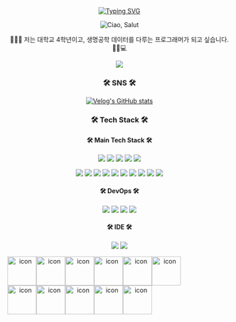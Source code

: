 <p align="center">
  <a href="https://readme-typing-svg.demolab.com?font=Fira+Code&pause=1000&color=F798CF&background=FFFFFF00&center=true&vCenter=true&random=false&width=435&lines=THANK+YOU+TO+VISIT+MY+GIT+HOME">
    <img src="https://readme-typing-svg.demolab.com?font=Fira+Code&pause=1000&color=F798CF&background=FFFFFF00&center=true&vCenter=true&random=false&width=435&lines=THANK+YOU+TO+VISIT+MY+GIT+HOME" alt="Typing SVG">
  </a>
</p>

<p align="center">
  <img src="https://github.com/rlaalswn222/rlaalswn222/assets/89075360/a9447cf9-da68-48fc-8cad-dcca5c207038" alt="Ciao, Salut">
</p>
<p align="center">
🚀🚀🚀 저는 대학교 4학년이고, 생명공학 데이터를 다루는 프로그래머가 되고 싶습니다. 🧬🧪💻
</p>

<p align="center">
  <img src="https://github-readme-stats.vercel.app/api?username=rlaalswn222&show_icons=true&count_private=true&hide=stars,issues&bg_color=fff8eb&title_color=ff69b4&text_color=ff8e99&icon_color=ff8e99">
</p>



<h3 align="center"> 🛠 SNS 🛠 </h3>

<p align="center">
  <a href="https://velog.io/@rlaalswn0202/posts">
    <img src="https://velog-readme-stats.vercel.app/api/badge?name=mingdue02"alt="Velog's GitHub stats">
    
  </a>
</p>

<h3 align="center"> 🛠 Tech Stack 🛠 </h3>
<h4 align="center"> 🛠 Main Tech Stack 🛠 </h4>
<p align="center">
  <img src="https://img.shields.io/badge/python-3776AB?style=flat&logo=python&logoColor=white">
  <img src="https://img.shields.io/badge/googlecolab-F9AB00?style=flat&logo=googlecolab&logoColor=white">
  <img src="https://img.shields.io/badge/pytorch-EE4C2C?style=flat&logo=pytorch&loColor=white">
  <img src="https://img.shields.io/badge/jupyter-F37626?style=flat&logo=jupyter&loColor=white">
  <img src="https://img.shields.io/badge/huggingface-FFD21E?style=flat&logo=huggingface&loColor=white">
</p>
<p align="center">
  <img src="https://img.shields.io/badge/html5-E34F26?style=flat&logo=html5&logoColor=white"/>
  <img src="https://img.shields.io/badge/react-61DAFB?style=flat&logo=react&logoColor=white">
  <img src="https://img.shields.io/badge/CSS3-1572B6?style=flat&logo=css3&logoColor=white">
  <img src="https://img.shields.io/badge/spring-6DB33F?style=flat&logo=spring&logoColor=white">
  <!--<img src="https://img.shields.io/badge/pycharm-000000?style=flat&logo=pycharm&logoColor=white"> --!>
  <img src="https://img.shields.io/badge/c++-00599C?style=flat&logo=cplusplus&logoColor=white">
  <img src="https://img.shields.io/badge/flutter-02569B?style=flat&logo=flutter&logoColor=white">
  <img src="https://img.shields.io/badge/csharp-512BD4?style=flat&logo=c#&loColor=white">
  <img src="https://img.shields.io/badge/swift-F05138?style=flat&logo=swift&loColor=white">
  <img src="https://img.shields.io/badge/mysql-4479A1?style=flat&logo=mysql&loColor=white">
  <img src="https://img.shields.io/badge/javascript-F7DF1E?style=flat&logo=javascript&loColor=white">  
</p>
<h4 align="center"> 🛠 DevOps 🛠 </h4>
<p align="center">
  <img src="https://img.shields.io/badge/github-181717?style=flat&logo=github&logoColor=white">
  <img src="https://img.shields.io/badge/git-F05032?style=flat&logo=git&logoColor=white">
  <img src="https://img.shields.io/badge/virtualbox-2F61B4?style=flat&logo=virtualbox&loColor=white">
  <img src="https://img.shields.io/badge/docker-2496ED?style=flat&logo=docker&loColor=white">
</p>

<h4 align="center"> 🛠 IDE 🛠 </h4>
<p align="center">
  <img src="https://img.shields.io/badge/androidstudio-3DDC84?style=flat&logo=androidstudio&loColor=white">
  <img src="https://img.shields.io/badge/pycharm-000000?style=flat&logo=pycharm&loColor=white">
</p>



<div align="center">
<div style="display: flex; align-items: flex-start;"><img src="https://techstack-generator.vercel.app/js-icon.svg" alt="icon" width="65" height="65" /><img src="https://techstack-generator.vercel.app/cpp-icon.svg" alt="icon" width="65" height="65" /><img src="https://techstack-generator.vercel.app/csharp-icon.svg" alt="icon" width="65" height="65" /><img src="https://techstack-generator.vercel.app/swift-icon.svg" alt="icon" width="65" height="65" /><img src="https://techstack-generator.vercel.app/react-icon.svg" alt="icon" width="65" height="65" /><img src="https://techstack-generator.vercel.app/python-icon.svg" alt="icon" width="65" height="65" /></div><div style="display: flex; align-items: flex-start;"><img src="https://techstack-generator.vercel.app/github-icon.svg" alt="icon" width="65" height="65" /><img src="https://techstack-generator.vercel.app/docker-icon.svg" alt="icon" width="65" height="65" /><img src="https://techstack-generator.vercel.app/kubernetes-icon.svg" alt="icon" width="65" height="65" /><img src="https://techstack-generator.vercel.app/mysql-icon.svg" alt="icon" width="65" height="65" /><img src="https://techstack-generator.vercel.app/java-icon.svg" alt="icon" width="65" height="65" /></div>
</div>

